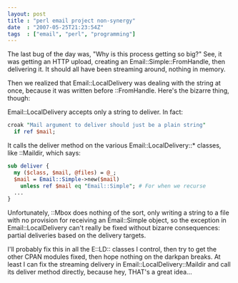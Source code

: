 ```yaml
---
layout: post
title : "perl email project non-synergy"
date  : "2007-05-25T21:23:54Z"
tags  : ["email", "perl", "programming"]
---
```

The last bug of the day was, "Why is this process getting so big?"  See, it was
getting an HTTP upload, creating an Email::Simple::FromHandle, then delivering
it.  It should all have been streaming around, nothing in memory.

Then we realized that Email::LocalDelivery was dealing with the string at once,
because it was written before ::FromHandle.  Here's the bizarre thing, though:

Email::LocalDelivery accepts only a string to deliver.  In fact:

```perl
croak "Mail argument to deliver should just be a plain string"
  if ref $mail;
```

It calls the deliver method on the various Email::LocalDelivery::* classes,
like ::Maildir, which says:

```perl
sub deliver {
  my ($class, $mail, @files) = @_;
  $mail = Email::Simple->new($mail)
    unless ref $mail eq "Email::Simple"; # For when we recurse
  ...
}
```

Unfortunately, ::Mbox does nothing of the sort, only writing a string to a file
with no provision for receiving an Email::Simple object, so the exception in
Email::LocalDelivery can't really be fixed without bizarre consequences:
partial deliveries based on the delivery targets.

I'll probably fix this in all the E::LD:: classes I control, then try to get
the other CPAN modules fixed, then hope nothing on the darkpan breaks.  At
least I can fix the streaming delivery in Email::LocalDelivery::Maildir and
call its deliver method directly, because hey, THAT's a great idea...


